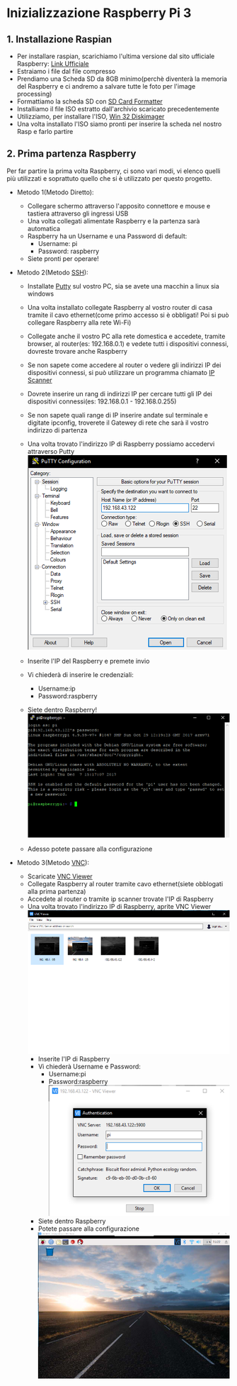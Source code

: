 # Inizializzazione Raspberry Pi 3

## 1. Installazione Raspian
 * Per installare raspian, scarichiamo l'ultima versione dal sito ufficiale Raspberry: [Link Ufficiale](https://www.raspberrypi.org/downloads/)
 * Estraiamo i file dal file compresso
 * Prendiamo una Scheda SD da 8GB minimo(perchè diventerà la memoria del Raspberry e ci andremo a salvare tutte le foto per l'image processing)
 * Formattiamo la scheda SD con [SD Card Formatter](https://www.sdcard.org/downloads/formatter_4/)
 * Installiamo il file ISO estratto dall'archivio scaricato precedentemente
 * Utilizziamo, per installare l'ISO, [Win 32 Diskimager](https://sourceforge.net/projects/win32diskimager/)
 * Una volta installato l'ISO siamo pronti per inserire la scheda nel nostro Rasp e farlo partire
 
## 2. Prima partenza Raspberry
Per far partire la prima volta Raspberry, ci sono vari modi, vi elenco quelli più utilizzati e soprattuto quello che si è utilizzato per questo progetto.
<br>
 * Metodo 1(Metodo Diretto):
   * Collegare schermo attraverso l'apposito connettore e mouse e tastiera attraverso gli ingressi USB
   * Una volta collegati alimentate Raspberry e la partenza sarà automatica
   * Raspberry ha un Username e una Password di default: 
     * Username: pi
     * Password: raspberry
   * Siete pronti per operare!
  
 * Metodo 2(Metodo [SSH](https://it.wikipedia.org/wiki/Secure_Shell)):
   * Installate [Putty](https://www.chiark.greenend.org.uk/~sgtatham/putty/latest.html) sul vostro PC, sia se avete una macchin a linux sia windows
   * Una volta installato collegate Raspberry al vostro router di casa tramite il cavo ethernet(come primo accesso si è obbligati! Poi si può collegare Raspberry alla rete Wi-Fi)
   * Collegate anche il vostro PC alla rete domestica e accedete, tramite browser, al router(es: 192.168.0.1) e vedete tutti i dispositivi connessi, dovreste trovare anche Raspberry
   * Se non sapete come accedere al router o vedere gli indirizzi IP dei dispositivi connessi, si può utilizzare un programma chiamato [IP Scanner](https://www.advanced-ip-scanner.com/it/)
   * Dovrete inserire un rang di indirizzi IP per cercare tutti gli IP dei dispositivi connessi(es: 192.168.0.1 - 192.168.0.255)
   * Se non sapete quali range di IP inserire andate sul terminale e digitate ipconfig, troverete il Gatewey di rete che sarà il vostro indirizzo di partenza
   * Una volta trovato l'indirizzo IP di Raspberry possiamo accedervi attraverso Putty
 <img src="https://github.com/FliesFree/FliesFree/blob/master/Foto/Screen/screen_putty_accesso.png"/><br>
 
   * Inserite l'IP del Raspberry e premete invio
   * Vi chiederà di inserire le credenziali:
     * Username:ip
     * Password:raspberry
   * Siete dentro Raspberry!   
<img src="https://github.com/FliesFree/FliesFree/blob/master/Foto/Screen/screen_putty_raspberry.png"/><br>

    * Adesso potete passare alla configurazione
  
 * Metodo 3(Metodo [VNC](https://it.wikipedia.org/wiki/Virtual_Network_Computing)):
   * Scaricate [VNC Viewer](https://www.realvnc.com/en/connect/download/viewer/)
   * Collegate Raspberry al router tramite cavo ethernet(siete obblogati alla prima partenza)
   * Accedete al router o tramite ip scanner trovate l'IP di Raspberry
   * Una volta trovato l'indirizzo IP di Raspberry, aprite VNC Viewer
   <img src="https://github.com/FliesFree/FliesFree/blob/master/Foto/Screen/screen_vnc.png"/><br>
     * Inserite l'IP di Raspberry
     * Vi chiederà Username e Password:
       * Username:pi
       * Password:raspberry<br>
       <img src="https://github.com/FliesFree/FliesFree/blob/master/Foto/Screen/screen_vnc_accesso.png"/><br>
     * Siete dentro Raspberry
     * Potete passare alla configurazione
     <img src="https://github.com/FliesFree/FliesFree/blob/master/Foto/Screen/screen_raspberry_home.png"/><br>
  
